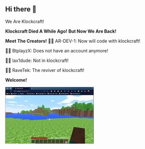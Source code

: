 ## Hi there 👋
We Are Klockcraft! 

**Klockcraft Died A While Ago!**
**But Now We Are Back!**

**Meet The Creators!**
👩‍💻 AR-DEV-1: Now will code with klockcraft!

👩‍💻 BtplayzX: Does not have an account anymore!

👩‍💻 lax1dude: Not in klockcraft!

👩‍💻 RaveTek: The reviver of klockcraft!

**Welcome!**




![0.30 demo](https://github.com/Klockcraft-Revived/.github/blob/main/profile/images.jpeg?raw=true)
